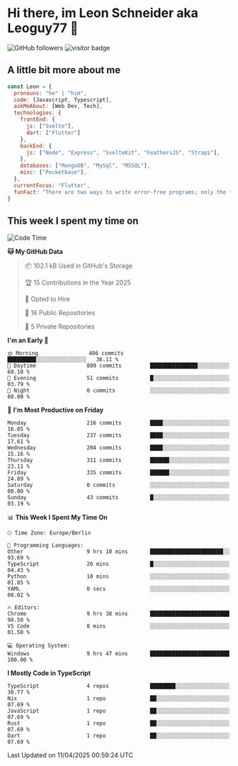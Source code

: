 # Hi there, im Leon Schneider aka Leoguy77 👋

![GitHub followers](https://img.shields.io/github/followers/leoguy77.svg?style=social&label=Followers) ![visitor badge](https://vbr.nathanchung.dev/badge?page_id=Leoguy77)

## A little bit more about me

```javascript
const Leon = {
  pronouns: "he" | "him",
  code: [Javascript, Typescript],
  askMeAbout: [Web Dev, Tech],
  technologies: {
    frontEnd: {
      js: ["Svelte"],
      dart: ["Flutter"]
    },
    backEnd: {
      js: ["Node", "Express", "SvelteKit", "FeathersJS", "Strapi"],
    },
    databases: ["MongoDB", "MySql", "MSSQL"],
    misc: ["Pocketbase"],
  },
  currentFocus: "Flutter",
  funFact: "There are two ways to write error-free programs; only the third one works"
}
```

## This week I spent my time on

<!--START_SECTION:waka-->
![Code Time](http://img.shields.io/badge/Code%20Time-486%20hrs%2023%20mins-blue)

**🐱 My GitHub Data** 

> 📦 102.1 kB Used in GitHub's Storage 
 > 
> 🏆 15 Contributions in the Year 2025
 > 
> 💼 Opted to Hire
 > 
> 📜 16 Public Repositories 
 > 
> 🔑 5 Private Repositories 
 > 
**I'm an Early 🐤** 

```text
🌞 Morning                486 commits         █████████░░░░░░░░░░░░░░░░   36.11 % 
🌆 Daytime                809 commits         ███████████████░░░░░░░░░░   60.10 % 
🌃 Evening                51 commits          █░░░░░░░░░░░░░░░░░░░░░░░░   03.79 % 
🌙 Night                  0 commits           ░░░░░░░░░░░░░░░░░░░░░░░░░   00.00 % 
```
📅 **I'm Most Productive on Friday** 

```text
Monday                   216 commits         ████░░░░░░░░░░░░░░░░░░░░░   16.05 % 
Tuesday                  237 commits         ████░░░░░░░░░░░░░░░░░░░░░   17.61 % 
Wednesday                204 commits         ████░░░░░░░░░░░░░░░░░░░░░   15.16 % 
Thursday                 311 commits         ██████░░░░░░░░░░░░░░░░░░░   23.11 % 
Friday                   335 commits         ██████░░░░░░░░░░░░░░░░░░░   24.89 % 
Saturday                 0 commits           ░░░░░░░░░░░░░░░░░░░░░░░░░   00.00 % 
Sunday                   43 commits          █░░░░░░░░░░░░░░░░░░░░░░░░   03.19 % 
```


📊 **This Week I Spent My Time On** 

```text
🕑︎ Time Zone: Europe/Berlin

💬 Programming Languages: 
Other                    9 hrs 10 mins       ███████████████████████░░   93.69 % 
TypeScript               26 mins             █░░░░░░░░░░░░░░░░░░░░░░░░   04.43 % 
Python                   10 mins             ░░░░░░░░░░░░░░░░░░░░░░░░░   01.85 % 
YAML                     0 secs              ░░░░░░░░░░░░░░░░░░░░░░░░░   00.02 % 

🔥 Editors: 
Chrome                   9 hrs 38 mins       █████████████████████████   98.50 % 
VS Code                  8 mins              ░░░░░░░░░░░░░░░░░░░░░░░░░   01.50 % 

💻 Operating System: 
Windows                  9 hrs 47 mins       █████████████████████████   100.00 % 
```

**I Mostly Code in TypeScript** 

```text
TypeScript               4 repos             ████████░░░░░░░░░░░░░░░░░   30.77 % 
Nix                      1 repo              ██░░░░░░░░░░░░░░░░░░░░░░░   07.69 % 
JavaScript               1 repo              ██░░░░░░░░░░░░░░░░░░░░░░░   07.69 % 
Rust                     1 repo              ██░░░░░░░░░░░░░░░░░░░░░░░   07.69 % 
Dart                     1 repo              ██░░░░░░░░░░░░░░░░░░░░░░░   07.69 % 
```




 Last Updated on 11/04/2025 00:59:24 UTC
<!--END_SECTION:waka-->

